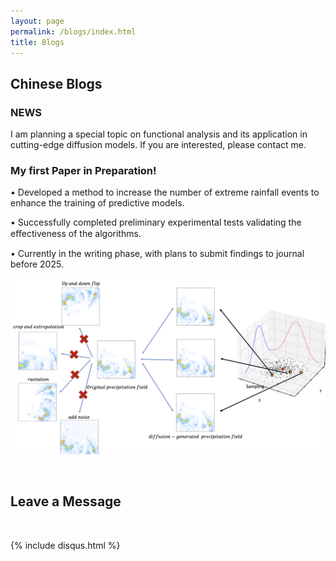 ```yaml
---
layout: page
permalink: /blogs/index.html
title: Blogs
---
```


## Chinese Blogs

### NEWS
I am planning a special topic on functional analysis and its application in cutting-edge diffusion models. If you are interested, please contact me.


### My first Paper in Preparation!

• Developed a method to increase the number of extreme rainfall events to enhance the training of predictive models.

• Successfully completed preliminary experimental tests validating the eﬀectiveness of the algorithms.

• Currently in the writing phase, with plans to submit findings to journal before 2025.

![demo](./images/paper_pic.png)

<br>

## Leave a Message

<br>

{% include disqus.html %} 

<br>

